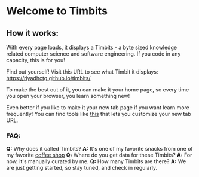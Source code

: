 # Welcome to Timbits

## How it works:
With every page loads, it displays a Timbits - a byte sized knowledge related computer science and software engineering. If you code in any capacity, this is for you!

Find out yourself! Visit this URL to see what Timbit it displays: https://riyadhctg.github.io/timbits/

To make the best out of it, you can make it your home page, so every time you open your browser, you learn something new!

Even better if you like to make it your new tab page if you want learn more frequently! You can find tools like [this](https://chrome.google.com/webstore/detail/new-tab-redirect/icpgjfneehieebagbmdbhnlpiopdcmna/related?hl=en) that lets you customize your new tab URL.


### FAQ:
**Q:** Why does it called Timbits?
**A:** It's one of my favorite snacks from one of my favorite [coffee shop](https://company.timhortons.com/us/en/menu/timbits.php)
**Q:** Where do you get data for these Timbits?
**A:** For now, it's manually curated by me.
**Q:** How many Timbits are there?
**A:** We are just getting started, so stay tuned, and check in regularly.
